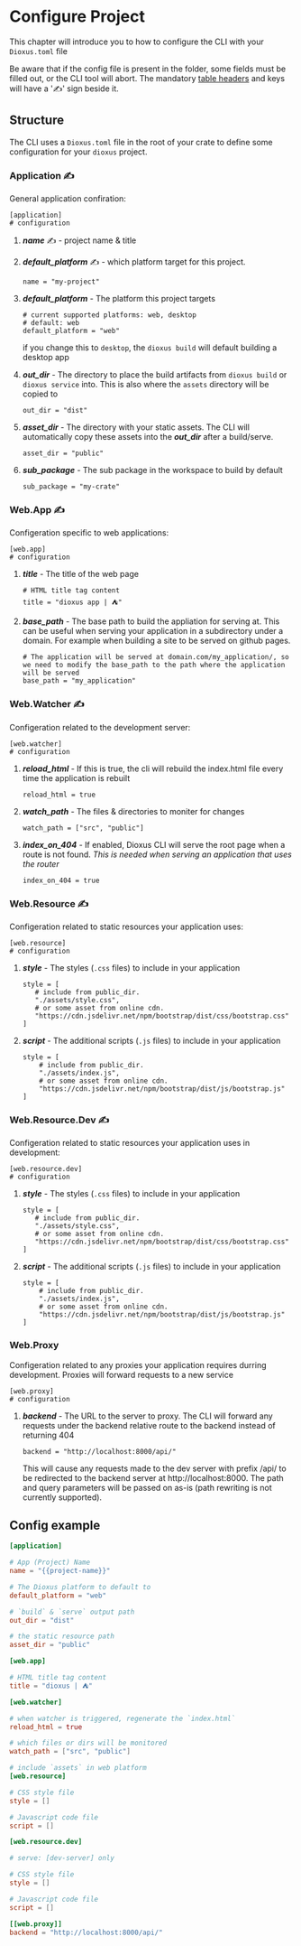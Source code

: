 # Configure Project


This chapter will introduce you to how to configure the CLI with your `Dioxus.toml` file

Be aware that if the config file is present in the folder, some fields must be filled out, or the CLI tool will abort. The mandatory [table headers](https://toml.io/en/v1.0.0#table) and keys will have a '✍' sign beside it.

## Structure

The CLI uses a `Dioxus.toml` file in the root of your crate to define some configuration for your `dioxus` project.

### Application ✍

General application confiration:

```
[application]
# configuration
```
1. ***name*** ✍ - project name & title
2. ***default_platform*** ✍ - which platform target for this project.

   ```
   name = "my-project"
   ```
2. ***default_platform*** - The platform this project targets
   ```ß
   # current supported platforms: web, desktop
   # default: web
   default_platform = "web"
   ```
   if you change this to `desktop`, the `dioxus build` will default building a desktop app
3. ***out_dir*** - The directory to place the build artifacts from `dioxus build` or `dioxus service` into. This is also where the `assets` directory will be copied to
    ```
    out_dir = "dist"
    ```
4. ***asset_dir*** - The directory with your static assets. The CLI will automatically copy these assets into the ***out_dir*** after a build/serve.
   ```
   asset_dir = "public"
   ```
5. ***sub_package*** - The sub package in the workspace to build by default
   ```
   sub_package = "my-crate"
   ```

### Web.App ✍

Configeration specific to web applications:

```
[web.app]
# configuration
```

1. ***title*** - The title of the web page
   ```
   # HTML title tag content
   title = "dioxus app | ⛺"
   ```
2. ***base_path*** - The base path to build the appliation for serving at. This can be useful when serving your application in a subdirectory under a domain. For example when building a site to be served on github pages.
   ```
   # The application will be served at domain.com/my_application/, so we need to modify the base_path to the path where the application will be served
   base_path = "my_application"
   ```

### Web.Watcher ✍

Configeration related to the development server:

```
[web.watcher]
# configuration
```

1. ***reload_html*** - If this is true, the cli will rebuild the index.html file every time the application is rebuilt
   ```
   reload_html = true
   ```
2. ***watch_path*** - The files & directories to moniter for changes
   ```
   watch_path = ["src", "public"]
   ```
3. ***index_on_404*** - If enabled, Dioxus CLI will serve the root page when a route is not found. *This is needed when serving an application that uses the router*
   ```
   index_on_404 = true
   ```

### Web.Resource ✍

Configeration related to static resources your application uses:
```
[web.resource]
# configuration
```

1. ***style*** - The styles (`.css` files) to include in your application
   ```
   style = [
      # include from public_dir.
      "./assets/style.css",
      # or some asset from online cdn.
      "https://cdn.jsdelivr.net/npm/bootstrap/dist/css/bootstrap.css"
   ]
   ```
2. ***script*** - The additional scripts (`.js` files) to include in your application
    ```
    style = [
        # include from public_dir.
        "./assets/index.js",
        # or some asset from online cdn.
        "https://cdn.jsdelivr.net/npm/bootstrap/dist/js/bootstrap.js"
    ]
   ```

### Web.Resource.Dev ✍

Configeration related to static resources your application uses in development:
```
[web.resource.dev]
# configuration
```

1. ***style*** - The styles (`.css` files) to include in your application
   ```
   style = [
      # include from public_dir.
      "./assets/style.css",
      # or some asset from online cdn.
      "https://cdn.jsdelivr.net/npm/bootstrap/dist/css/bootstrap.css"
   ]
   ```
2. ***script*** - The additional scripts (`.js` files) to include in your application
    ```
    style = [
        # include from public_dir.
        "./assets/index.js",
        # or some asset from online cdn.
        "https://cdn.jsdelivr.net/npm/bootstrap/dist/js/bootstrap.js"
    ]
   ```

### Web.Proxy

Configeration related to any proxies your application requires durring development. Proxies will forward requests to a new service

```
[web.proxy]
# configuration
```

1. ***backend*** - The URL to the server to proxy. The CLI will forward any requests under the backend relative route to the backend instead of returning 404
   ```
   backend = "http://localhost:8000/api/"
   ```
   This will cause any requests made to the dev server with prefix /api/ to be redirected to the backend server at http://localhost:8000. The path and query parameters will be passed on as-is (path rewriting is not currently supported).

## Config example

```toml
[application]

# App (Project) Name
name = "{{project-name}}"

# The Dioxus platform to default to
default_platform = "web"

# `build` & `serve` output path
out_dir = "dist"

# the static resource path
asset_dir = "public"

[web.app]

# HTML title tag content
title = "dioxus | ⛺"

[web.watcher]

# when watcher is triggered, regenerate the `index.html`
reload_html = true

# which files or dirs will be monitored
watch_path = ["src", "public"]

# include `assets` in web platform
[web.resource]

# CSS style file
style = []

# Javascript code file
script = []

[web.resource.dev]

# serve: [dev-server] only

# CSS style file
style = []

# Javascript code file
script = []

[[web.proxy]]
backend = "http://localhost:8000/api/"
```
